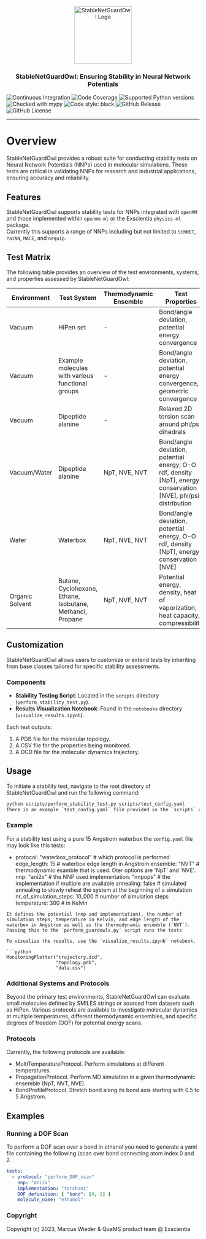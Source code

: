 <p align="center">
  <img src="https://github.com/Exscientia/StableNetGuardOwl/assets/31651017/6e72dbdd-3fae-4463-bde3-bbaf54b459a7" alt="StableNetGuardOwl Logo" width="150">
  <h3 align="center">StableNetGuardOwl: Ensuring Stability in Neural Network Potentials</h3>
</p>
<p align="center">

[//]: # (Badges)
![Continuous Integration](https://github.com/Exscientia/StableNetGuardOwl/actions/workflows/CI.yaml/badge.svg?branch=main)
![Code Coverage](https://codecov.io/gh/Exscientia/StableNetGuardOwl/branch/main/graph/badge.svg)
![Supported Python versions](https://img.shields.io/badge/python-%5E3.10-blue.svg)
![Checked with mypy](https://img.shields.io/badge/mypy-checked-blue)
![Code style: black](https://img.shields.io/badge/code%20style-black-000000.svg)
![GitHub Release](https://badgen.net/github/release/Exscientia/StableNetGuardOwl)
![GitHub License](https://img.shields.io/github/license/Exscientia/StableNetGuardOwl?color=green)
</p>

---

# Overview

StableNetGuardOwl provides a robust suite for conducting stability tests on Neural Network Potentials (NNPs) used in molecular simulations. These tests are critical in validating NNPs for research and industrial applications, ensuring accuracy and reliability.

## Features

StableNetGuardOwl supports stability tests for NNPs integrated with `openMM` and those implemented within `openmm-ml` or the Exscientia `physics-ml` package.  
Currently this supports a range of NNPs including but not limited to `SchNET`, `PaiNN`, `MACE`, and `nequip`.

## Test Matrix

The following table provides an overview of the test environments, systems, and properties assessed by StableNetGuardOwl:


| Environment     | Test System                                              | Thermodynamic Ensemble | Test Properties                                                                                    |
|-----------------|----------------------------------------------------------|------------------------|---------------------------------------------------------------------------------------------------|
| Vacuum          | HiPen set                                                | -                      | Bond/angle deviation, potential energy convergence                                                |
| Vacuum          | Example molecules with various functional groups         | -                      | Bond/angle deviation, potential energy convergence, geometric convergence                        |
| Vacuum          | Dipeptide alanine                                        | -                      | Relaxed 2D torsion scan around phi/psi dihedrals                                                 |
| Vacuum/Water    | Dipeptide alanine                                        | NpT, NVE, NVT          | Bond/angle deviation, potential energy, O-O rdf, density [NpT], energy conservation [NVE], phi/psi distribution |
| Water           | Waterbox                                                 | NpT, NVE, NVT          | Bond/angle deviation, potential energy, O-O rdf, density [NpT], energy conservation [NVE]         |
| Organic Solvent | Butane, Cyclohexane, Ethane, Isobutane, Methanol, Propane | NpT, NVE, NVT         | Potential energy, density, heat of vaporization, heat capacity, compressibility                   |

## Customization

StableNetGuardOwl allows users to customize or extend tests by inheriting from base classes tailored for specific stability assessments.

### Components

- **Stability Testing Script**: Located in the `scripts` directory (`perform_stability_test.py`).
- **Results Visualization Notebook**: Found in the `notebooks` directory (`visualize_results.ipynb`).


Each test outputs:
1. A PDB file for the molecular topology.
2. A CSV file for the properties being monitored.
3. A DCD file for the molecular dynamics trajectory.

## Usage

To initiate a stability test, navigate to the root directory of StableNetGuardOwl and run the following command:

```bash
python scripts/perform_stability_test.py scripts/test_config.yaml
There is an example `test_config.yaml` file provided in the `scripts` directory that provides default parameters for the most common test systems.
```

### Example
For a stability test using a pure 15 Angstrom waterbox the `config.yaml` file may look like this
tests:
  - protocol: "waterbox_protocol"  # which protocol is performed
    edge_length: 15                # waterbox edge length in Angstrom
    ensemble: "NVT"                # thermodynamic esamble that is used. Oter options are 'NpT' and 'NVE'.
    nnp: "ani2x"                   # the NNP used
    implementation: "nnpops"       # the implementation if multiple are available
    annealing: false               # simulated annealing to slowly reheat the system at the beginning of a simulation
    nr_of_simulation_steps: 10_000 # number of simulation steps
    temperature: 300               # in Kelvin
```
It defines the potential (nnp and implementation), the number of simulation steps, temperature in Kelvin, and edge length of the waterbox in Angstrom as well as the thermodynamic ensemble (`NVT`). Passing this to the `perform_guardowls.py` script runs the tests

To visualize the results, use the `visualize_results.ipynb` notebook.

```python
MonitoringPlotter("trajectory.dcd", 
                  "topology.pdb", 
                  "data.csv")
```

### Additional Systems and Protocols
Beyond the primary test environments, StableNetGuardOwl can evaluate small molecules defined by SMILES strings or sourced from datasets such as HiPen. Various protocols are available to investigate molecular dynamics at multiple temperatures, different thermodynamic ensembles, and specific degrees of freedom (DOF) for potential energy scans.


### Protocols
Currently, the following protocols are available:

- MultiTemperatureProtocol. Perform simulations at different temperatures.
- PropagationProtocol. Perform MD simulation in a given thermodynamic ensemble (NpT, NVT, NVE).
- BondProfileProtocol. Stretch bond along its bond axis starting with 0.5 to 5 Angstrom.

## Examples
### Running a DOF Scan
To perform a DOF scan over a bond in ethanol you need to generate a yaml file containing the following (scan over bond connecting atom index 0 and 2. 

```yaml
tests:
  - protocol: "perform_DOF_scan"
    nnp: "ani2x"
    implementation: "torchani"
    DOF_definition: { "bond": [0, 2] }
    molecule_name: "ethanol"
```


### Copyright

Copyright (c) 2023, Marcus Wieder & QuaMS product team @ Exscientia


